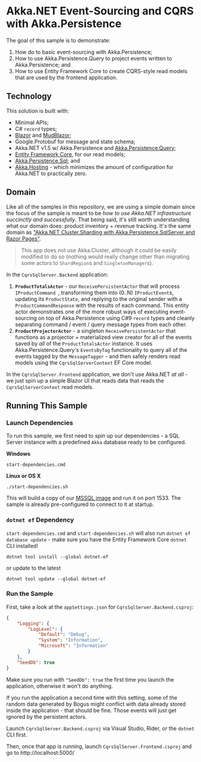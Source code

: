 # Akka.NET Event-Sourcing and CQRS with Akka.Persistence

The goal of this sample is to demonstrate:

1. How do to basic event-sourcing with Akka.Persistence;
2. How to use Akka.Persistence.Query to project events written to Akka.Persistence; and
3. How to use Entity Framework Core to create CQRS-style read models that are used by the frontend application.

## Technology

This solution is built with:

- Minimal APIs;
- C# `record` types;
- [Blazor](https://dotnet.microsoft.com/en-us/apps/aspnet/web-apps/blazor) and [MudBlazor](https://www.mudblazor.com/);
- Google.Protobuf for message and state schema;
- Akka.NET v1.5 w/ Akka.Persistence and [Akka.Persistence.Query](https://getakka.net/articles/persistence/persistence-query.html);
- [Entity Framework Core](https://learn.microsoft.com/en-us/ef/core/), for our read models;
- [Akka.Persistence.Sql](https://github.com/akkadotnet/Akka.Persistence.Sql); and
- [Akka.Hosting](https://github.com/akkadotnet/Akka.Hosting) - which minimizes the amount of configuration for Akka.NET to practically zero.

## Domain

Like all of the samples in this repository, we are using a simple domain since the focus of the sample is meant to be _how to use Akka.NET infrastructure succinctly and successfully_. That being said, it's still worth understanding what our domain does: product inventory + revenue tracking. It's the same domain as ["Akka.NET Cluster.Sharding with Akka.Persistence.SqlServer and Razor Pages"](../../clustering/sharding-sqlserver).

> This app does not use Akka.Cluster, although it could be easily modified to do so (nothing would really change other than migrating some actors to `ShardRegion`s and `SingletonManager`s).

In the `CqrsSqlServer.Backend` application:

1. **`ProductTotalsActor`** - our `ReceivePersistentActor` that will process `IProductCommand `, transforming them into (0..N) `IProductEvent`s, updating its `ProductState`, and replying to the original sender with a `ProductCommandResponse` with the results of each command. This entity actor demonstrates one of the more robust ways of executing event-sourcing on top of Akka.Persistence using C#9 `record` types and cleanly separating command / event / query message types from each other.
2. **`ProductProjectorActor`** - a singleton `ReceivePersistentActor` that functions as a projector + materialized view creator for all of the events saved by _all_ of the `ProductTotalsActor` instance. It uses Akka.Persistence.Query's `EventsByTag` functionality to query all of the events tagged by the `MessageTagger` - and then safely renders read models using the `CqrsSqlServerContext` EF Core model.

In the `CqrsSqlServer.Frontend` application, we don't use Akka.NET _at all_ - we just spin up a simple Blazor UI that reads data that reads the `CqrsSqlServerContext` read models.

## Running This Sample

### Launch Dependencies

To run this sample, we first need to spin up our dependencies - a SQL Server instance with a predefined `Akka` database ready to be configured.

**Windows**

```shell
start-dependencies.cmd
```

**Linux or OS X**

```shell
./start-dependencies.sh
```

This will build a copy of our [MSSQL image](https://github.com/petabridge/akkadotnet-code-samples/tree/master/infrastructure/mssql) and run it on port 1533. The sample is already pre-configured to connect to it at startup.

### `dotnet ef` Dependency

`start-dependencies.cmd` and `start-dependencies.sh` will also run `dotnet ef database update` - make sure you have the Entity Framework Core `dotnet` CLI installed!

```shell
dotnet tool install --global dotnet-ef
```

or update to the latest

```shell
dotnet tool update --global dotnet-ef
```
### Run the Sample

First, take a look at the `appSettings.json` for `CqrsSqlServer.Backend.csproj`:

```json
{
    "Logging": {
        "LogLevel": {
            "Default": "Debug",
            "System": "Information",
            "Microsoft": "Information"
        }
    },
    "SeedDb": true
}
```

Make sure you run with `"SeedDb": true` the first time you launch the application, otherwise it won't do anything.

If you run the application a second time with this setting, some of the random data generated by Bogus might conflict with data already stored inside the application - that should be fine. Those events will just get ignored by the persistent actors.

Launch `CqrsSqlServer.Backend.csproj` via Visual Studio, Rider, or the `dotnet` CLI first.

Then, once that app is running, launch `CqrsSqlServer.Frontend.csproj` and go to http://localhost:5000/